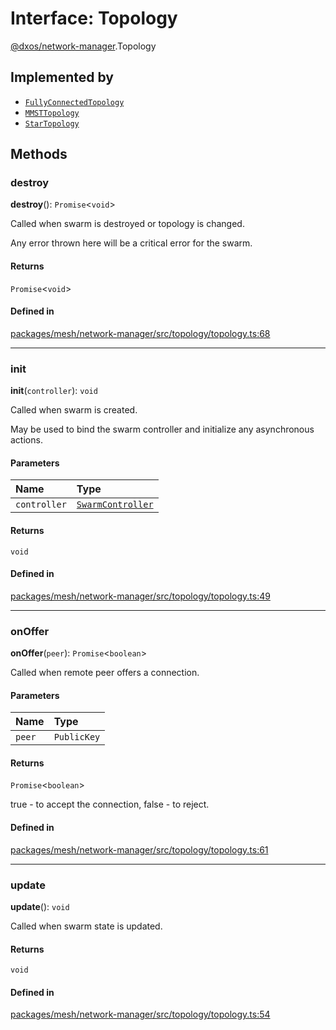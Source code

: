# Interface: Topology

[@dxos/network-manager](../modules/dxos_network_manager.md).Topology

## Implemented by

- [`FullyConnectedTopology`](../classes/dxos_network_manager.FullyConnectedTopology.md)
- [`MMSTTopology`](../classes/dxos_network_manager.MMSTTopology.md)
- [`StarTopology`](../classes/dxos_network_manager.StarTopology.md)

## Methods

### destroy

**destroy**(): `Promise`<`void`\>

Called when swarm is destroyed or topology is changed.

Any error thrown here will be a critical error for the swarm.

#### Returns

`Promise`<`void`\>

#### Defined in

[packages/mesh/network-manager/src/topology/topology.ts:68](https://github.com/dxos/dxos/blob/main/packages/mesh/network-manager/src/topology/topology.ts#L68)

___

### init

**init**(`controller`): `void`

Called when swarm is created.

May be used to bind the swarm controller and initialize any asynchronous actions.

#### Parameters

| Name | Type |
| :------ | :------ |
| `controller` | [`SwarmController`](dxos_network_manager.SwarmController.md) |

#### Returns

`void`

#### Defined in

[packages/mesh/network-manager/src/topology/topology.ts:49](https://github.com/dxos/dxos/blob/main/packages/mesh/network-manager/src/topology/topology.ts#L49)

___

### onOffer

**onOffer**(`peer`): `Promise`<`boolean`\>

Called when remote peer offers a connection.

#### Parameters

| Name | Type |
| :------ | :------ |
| `peer` | `PublicKey` |

#### Returns

`Promise`<`boolean`\>

true - to accept the connection, false - to reject.

#### Defined in

[packages/mesh/network-manager/src/topology/topology.ts:61](https://github.com/dxos/dxos/blob/main/packages/mesh/network-manager/src/topology/topology.ts#L61)

___

### update

**update**(): `void`

Called when swarm state is updated.

#### Returns

`void`

#### Defined in

[packages/mesh/network-manager/src/topology/topology.ts:54](https://github.com/dxos/dxos/blob/main/packages/mesh/network-manager/src/topology/topology.ts#L54)
